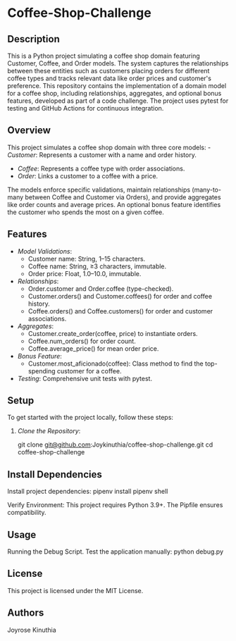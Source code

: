 # Coffee-Shop-Challenge

## Description
This is a Python project simulating a coffee shop domain featuring Customer, Coffee, and Order models. 
The system captures the relationships between these entities such as customers placing orders for different coffee types and tracks relevant data like order prices and customer's preference.
This repository contains the implementation of a domain model for a coffee shop, including relationships, aggregates, and optional bonus features, developed as part of a code challenge. 
The project uses pytest for testing and GitHub Actions for continuous integration.

## Overview
This project simulates a coffee shop domain with three core models:
-*Customer*: Represents a customer with a name and order history.
- *Coffee*: Represents a coffee type with order associations.
- *Order*: Links a customer to a coffee with a price.

The models enforce specific validations, maintain relationships (many-to-many between Coffee and Customer via Orders), and provide aggregates like order counts and average prices. An optional bonus feature identifies the customer who spends the most on a given coffee.

## Features
- *Model Validations*:
  - Customer name: String, 1–15 characters.
  - Coffee name: String, ≥3 characters, immutable.
  - Order price: Float, 1.0–10.0, immutable.
- *Relationships*:
  - Order.customer and Order.coffee (type-checked).
  - Customer.orders() and Customer.coffees() for order and coffee history.
  - Coffee.orders() and Coffee.customers() for order and customer associations.
- *Aggregates*:
  - Customer.create_order(coffee, price) to instantiate orders.
  - Coffee.num_orders() for order count.
  - Coffee.average_price() for mean order price.
- *Bonus Feature*:
  - Customer.most_aficionado(coffee): Class method to find the top-spending customer for a coffee.
- *Testing*: Comprehensive unit tests with pytest.
  

## Setup
To get started with the project locally, follow these steps:

1. *Clone the Repository*:

   git clone git@github.com:Joykinuthia/coffee-shop-challenge.git
   cd coffee-shop-challenge
   
## Install Dependencies
Install project dependencies:
pipenv install
pipenv shell

Verify Environment:
This project requires Python 3.9+. The Pipfile ensures compatibility.

## Usage
Running the Debug Script.
Test the application manually:
python debug.py

## License
This project is licensed under the MIT License. 

## Authors
Joyrose Kinuthia
